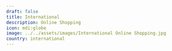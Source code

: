 ```yaml
---
draft: false
title: International
description: Online Shopping
icon: mdi:globe
image: ../../assets/images/International Online Shopping.jpg
country: international
---
```

